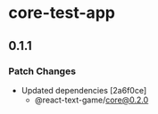 # core-test-app

## 0.1.1

### Patch Changes

- Updated dependencies [2a6f0ce]
    - @react-text-game/core@0.2.0
